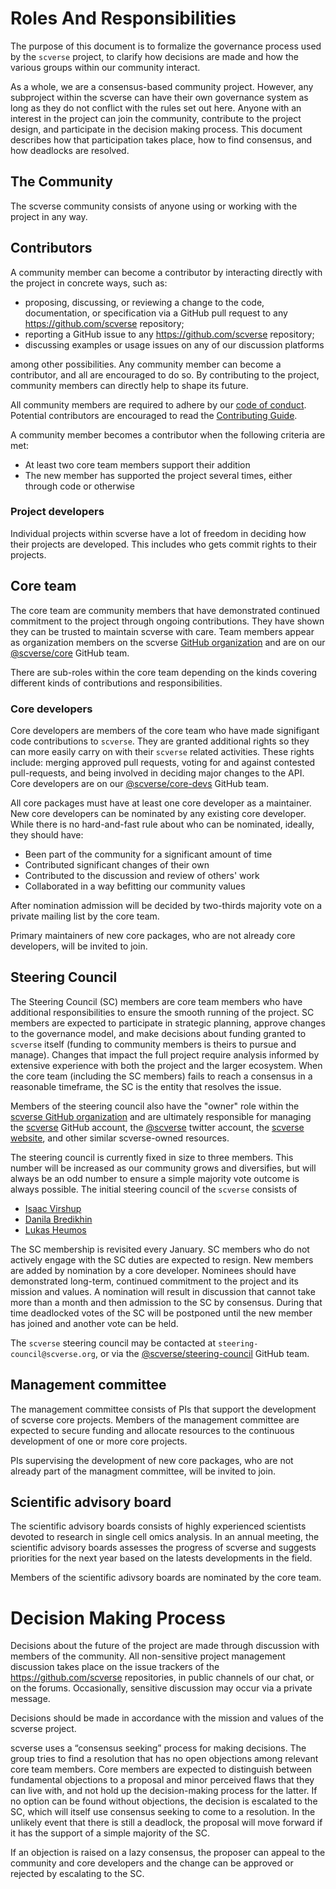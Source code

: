 # Roles And Responsibilities

The purpose of this document is to formalize the governance process used by the `scverse` project, to clarify how decisions are made and how the various groups within our community interact.

As a whole, we are a consensus-based community project.
However, any subproject within the scverse can have their own governance system as long as they do not conflict with the rules set out here.
Anyone with an interest in the project can join the community, contribute to the project design, and participate in the decision making process.
This document describes how that participation takes place, how to find consensus, and how deadlocks are resolved.

## The Community

The scverse community consists of anyone using or working with the project in any way.

## Contributors

A community member can become a contributor by interacting directly with the project in concrete ways, such as:

- proposing, discussing, or reviewing a change to the code, documentation, or specification via a GitHub pull request to any https://github.com/scverse repository;
- reporting a GitHub issue to any https://github.com/scverse repository;
- discussing examples or usage issues on any of our discussion platforms

among other possibilities.
Any community member can become a contributor, and all are encouraged to do so.
By contributing to the project, community members can directly help to shape its future.

All community members are required to adhere by our [code of conduct](https://scverse.org/about/code_of_conduct/).
Potential contributors are encouraged to read the [Contributing Guide](https://scanpy.readthedocs.io/en/stable/dev/index.html).

A community member becomes a contributor when the following criteria are met:

- At least two core team members support their addition
- The new member has supported the project several times, either through code or otherwise

### Project developers

Individual projects within scverse have a lot of freedom in deciding how their projects are developed.
This includes who gets commit rights to their projects.

## Core team

The core team are community members that have demonstrated continued commitment to the project through ongoing contributions.
They have shown they can be trusted to maintain scverse with care.
Team members appear as organization members on the scverse [GitHub organization](https://github.com/orgs/scverse/people) and are on our [@scverse/core](https://github.com/orgs/scverse/teams/core) GitHub team.

There are sub-roles within the core team depending on the kinds covering different kinds of contributions and responsibilities.

### Core developers

Core developers are members of the core team who have made signifigant code contributions to `scverse`.
They are granted additional rights so they can more easily carry on with their `scverse` related activities.
These rights include: merging approved pull requests, voting for and against contested pull-requests, and being involved in deciding major changes to the API.
Core developers are on our [@scverse/core-devs](https://github.com/orgs/scverse/teams/core-devs) GitHub team. 

All core packages must have at least one core developer as a maintainer.
New core developers can be nominated by any existing core developer. 
While there is no hard-and-fast rule about who can be nominated, ideally, they should have: 

* Been part of the community for a significant amount of time
* Contributed significant changes of their own
* Contributed to the discussion and review of others' work
* Collaborated in a way befitting our community values

After nomination admission will be decided by two-thirds majority vote on a private mailing list by the core team.

Primary maintainers of new core packages, who are not already core developers, will be invited to join.

## Steering Council

The Steering Council (SC) members are core team members who have additional responsibilities to ensure the smooth running of the project.
SC members are expected to participate in strategic planning, approve changes to the governance model, and make decisions about funding granted to `scverse` itself (funding to community members is theirs to pursue and manage). Changes that impact the full project require analysis informed by extensive experience with both the project and the larger ecosystem.
When the core team (including the SC members) fails to reach a consensus in a reasonable timeframe, the SC is the entity that resolves the issue.

Members of the steering council also have the "owner" role within the [scverse GitHub organization](https://github.com/scverse/)
and are ultimately responsible for managing the [scverse](https://github.com/scverse) GitHub account, the [@scverse](https://twitter.com/scanpy_team)
twitter account, the [scverse website](https://scverse.org), and other similar scverse-owned resources.

The steering council is currently fixed in size to three members.
This number will be increased as our community grows and diversifies, but will always be an odd number to ensure a simple majority vote outcome is always possible. 
The initial steering council of the `scverse` consists of

* [Isaac Virshup](https://github.com/ivirshup)
* [Danila Bredikhin](https://github.com/gtca)
* [Lukas Heumos](https://github.com/Zethson)

The SC membership is revisited every January.
SC members who do not actively engage with the SC duties are expected to resign.
New members are added by nomination by a core developer.
Nominees should have demonstrated long-term, continued commitment to the project and its mission and values.
A nomination will result in discussion that cannot take more than a month and then admission to the SC by consensus.
During that time deadlocked votes of the SC will be postponed until the new member has joined and another vote can be held.

The `scverse` steering council may be contacted at `steering-council@scverse.org`, or via the [@scverse/steering-council](https://github.com/orgs/scverse/teams/steering-council) GitHub team.

## Management committee

The management committee consists of PIs that support the development of scverse core projects. Members of the management committee are expected to secure funding and allocate resources to the continuous development of one or more core projects. 

PIs supervising the development of new core packages, who are not already part of the managment committee, will be invited to join.

## Scientific advisory board

The scientific advisory boards consists of highly experienced scientists devoted to research in single cell omics analysis. In an annual meeting, the scientific advisory boards assesses the progress of scverse and suggests priorities for the next year based on the latests developments in the field. 

Members of the scientific adivsory boards are nominated by the core team. 

# Decision Making Process

Decisions about the future of the project are made through discussion with members of the community.
All non-sensitive project management discussion takes place on the issue trackers of the https://github.com/scverse repositories, in public channels of our chat, or on the forums.
Occasionally, sensitive discussion may occur via a private message.

Decisions should be made in accordance with the mission and values of the scverse project.

scverse uses a “consensus seeking” process for making decisions.
The group tries to find a resolution that has no open objections among relevant core team members.
Core members are expected to distinguish between fundamental objections to a proposal and minor perceived flaws that they can live with, and not hold up the decision-making process for the latter.
If no option can be found without objections, the decision is escalated to the SC, which will itself use consensus seeking to come to a resolution.
In the unlikely event that there is still a deadlock, the proposal will move forward if it has the support of a simple majority of the SC.

If an objection is raised on a lazy consensus, the proposer can appeal to the community and core developers and the change can be approved or rejected by escalating to the SC.